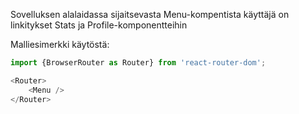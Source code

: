 Sovelluksen alalaidassa sijaitsevasta Menu-kompentista käyttäjä on linkitykset Stats ja Profile-komponentteihin

Malliesimerkki käytöstä: 
```js
import {BrowserRouter as Router} from 'react-router-dom';

<Router>
    <Menu />
</Router>
```